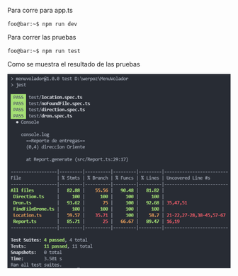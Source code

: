 Para corre para app.ts
```console
foo@bar:~$ npm run dev
```
Para correr las pruebas
```console
foo@bar:~$ npm run test
```


Como se muestra el resultado de las pruebas

![Alt text](test.PNG?raw=true "Title")